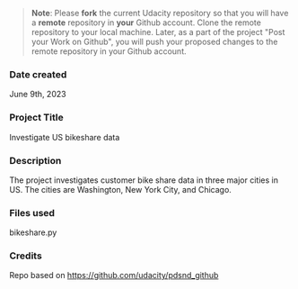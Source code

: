 >**Note**: Please **fork** the current Udacity repository so that you will have a **remote** repository in **your** Github account. Clone the remote repository to your local machine. Later, as a part of the project "Post your Work on Github", you will push your proposed changes to the remote repository in your Github account.

### Date created
June 9th, 2023

### Project Title
Investigate US bikeshare data

### Description
The project investigates customer bike share data in three major cities in US. The cities are Washington, New York City, and Chicago.

### Files used
bikeshare.py

### Credits
Repo based on https://github.com/udacity/pdsnd_github
